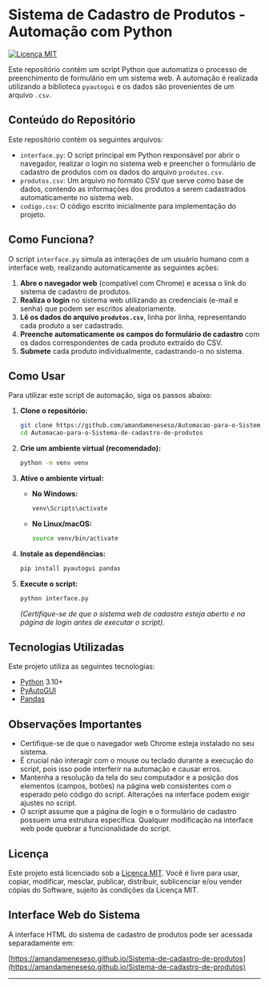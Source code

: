 # Sistema de Cadastro de Produtos - Automação com Python

[![Licença MIT](https://img.shields.io/badge/License-MIT-yellow.svg)](https://opensource.org/licenses/MIT)

Este repositório contém um script Python que automatiza o processo de preenchimento de formulário em um sistema web. A automação é realizada utilizando a biblioteca `pyautogui` e os dados são provenientes de um arquivo `.csv`.

## Conteúdo do Repositório

Este repositório contém os seguintes arquivos:

-   `interface.py`: O script principal em Python responsável por abrir o navegador, realizar o login no sistema web e preencher o formulário de cadastro de produtos com os dados do arquivo `produtos.csv`.
-   `produtos.csv`: Um arquivo no formato CSV que serve como base de dados, contendo as informações dos produtos a serem cadastrados automaticamente no sistema web.
-   `codigo.csv`: O código escrito inicialmente para implementação do projeto.

## Como Funciona?

O script `interface.py` simula as interações de um usuário humano com a interface web, realizando automaticamente as seguintes ações:

1.  **Abre o navegador web** (compatível com Chrome) e acessa o link do sistema de cadastro de produtos.
2.  **Realiza o login** no sistema web utilizando as credenciais (e-mail e senha) que podem ser escritos aleatoriamente.
3.  **Lê os dados do arquivo `produtos.csv`**, linha por linha, representando cada produto a ser cadastrado.
4.  **Preenche automaticamente os campos do formulário de cadastro** com os dados correspondentes de cada produto extraído do CSV.
5.  **Submete** cada produto individualmente, cadastrando-o no sistema.

##  Como Usar

Para utilizar este script de automação, siga os passos abaixo:

1.  **Clone o repositório:**
    ```bash
    git clone https://github.com/amandameneseso/Automacao-para-o-Sistema-de-cadastro-de-produtos.git
    cd Automacao-para-o-Sistema-de-cadastro-de-produtos
    ```
    
2.  **Crie um ambiente virtual (recomendado):**
    ```bash
    python -m venv venv
    ```

3.  **Ative o ambiente virtual:**
    * **No Windows:**
        ```bash
        venv\Scripts\activate
        ```
    * **No Linux/macOS:**
        ```bash
        source venv/bin/activate
        ```

4.  **Instale as dependências:**
    ```bash
    pip install pyautogui pandas
    ```

5.  **Execute o script:**
    ```bash
    python interface.py
    ```
    *(Certifique-se de que o sistema web de cadastro esteja aberto e na página de login antes de executar o script).*

## Tecnologias Utilizadas

Este projeto utiliza as seguintes tecnologias:

-   [Python](https://www.python.org/) 3.10+
-   [PyAutoGUI](https://pyautogui.readthedocs.io/)
-   [Pandas](https://pandas.pydata.org/)

##  Observações Importantes

-   Certifique-se de que o navegador web Chrome esteja instalado no seu sistema.
-   É crucial não interagir com o mouse ou teclado durante a execução do script, pois isso pode interferir na automação e causar erros.
-   Mantenha a resolução da tela do seu computador e a posição dos elementos (campos, botões) na página web consistentes com o esperado pelo código do script. Alterações na interface podem exigir ajustes no script.
-   O script assume que a página de login e o formulário de cadastro possuem uma estrutura específica. Qualquer modificação na interface web pode quebrar a funcionalidade do script.

## Licença

Este projeto está licenciado sob a [Licença MIT](https://opensource.org/licenses/MIT). Você é livre para usar, copiar, modificar, mesclar, publicar, distribuir, sublicenciar e/ou vender cópias do Software, sujeito às condições da Licença MIT.

## Interface Web do Sistema

A interface HTML do sistema de cadastro de produtos pode ser acessada separadamente em:

[https://amandameneseso.github.io/Sistema-de-cadastro-de-produtos](https://amandameneseso.github.io/Sistema-de-cadastro-de-produtos)

---

